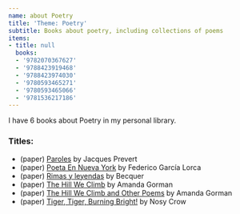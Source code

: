 ```yaml
---
name: about Poetry
title: 'Theme: Poetry'
subtitle: Books about poetry, including collections of poems
items:
- title: null
  books:
  - '9782070367627'
  - '9788423919468'
  - '9788423974030'
  - '9780593465271'
  - '9780593465066'
  - '9781536217186'
---
```

I have 6 books about Poetry in my personal library.

### Titles:
- (paper) [Paroles](/books/info/9782070367627) by Jacques Prevert
- (paper) [Poeta En Nueva York](/books/info/9788423919468) by Federico García Lorca
- (paper) [Rimas y leyendas](/books/info/9788423974030) by Becquer
- (paper) [The Hill We Climb](/books/info/9780593465271) by Amanda Gorman
- (paper) [The Hill We Climb and Other Poems](/books/info/9780593465066) by Amanda Gorman
- (paper) [Tiger, Tiger, Burning Bright!](/books/info/9781536217186) by Nosy Crow

